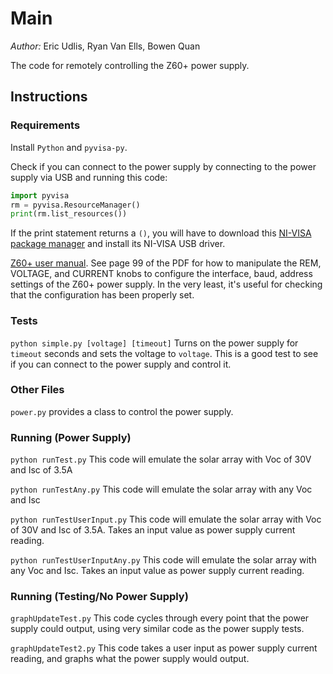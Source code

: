 # Main
*Author:* Eric Udlis, Ryan Van Ells, Bowen Quan

The code for remotely controlling the Z60+ power supply.

## Instructions
### Requirements
Install `Python` and `pyvisa-py`. 

Check if you can connect to the power supply by connecting to the power supply via USB and running this code:
``` python
import pyvisa
rm = pyvisa.ResourceManager()
print(rm.list_resources())
```
If the print statement returns a `()`, you will have to download this [NI-VISA package manager](https://www.ni.com/en/support/downloads/drivers/download.ni-visa.html?srsltid=AfmBOoqHK-onY60csoHtmGnAY_DCnk2QLjKrN-ulTwau5L5eJyFRlXp3#548367) and install its NI-VISA USB driver.

[Z60+ user manual](https://www.emea.lambda.tdk.com/fr/KB/Zplus-User-Manual-low-voltage-models-10V-to-100V.pdf). See page 99 of the PDF for how to manipulate the REM, VOLTAGE, and CURRENT knobs to configure the interface, baud, address settings of the Z60+ power supply. In the very least, it's useful for checking that the configuration has been properly set. 

### Tests
`python simple.py [voltage] [timeout]` Turns on the power supply for `timeout` seconds and sets the voltage to `voltage`. This is a good test to see if you can connect to the power supply and control it. 

### Other Files
`power.py` provides a class to control the power supply. 

### Running (Power Supply)
`python runTest.py`
This code will emulate the solar array with Voc of 30V and Isc of 3.5A

`python runTestAny.py`
This code will emulate the solar array with any Voc and Isc

`python runTestUserInput.py`
This code will emulate the solar array with Voc of 30V and Isc of 3.5A. Takes an input value as power supply current reading.

`python runTestUserInputAny.py`
This code will emulate the solar array with any Voc and Isc. Takes an input value as power supply current reading. 
### Running (Testing/No Power Supply)
`graphUpdateTest.py`
This code cycles through every point that the power supply could output, using very similar code as the power supply tests.

`graphUpdateTest2.py`
This code takes a user input as power supply current reading, and graphs what the power supply would output.
